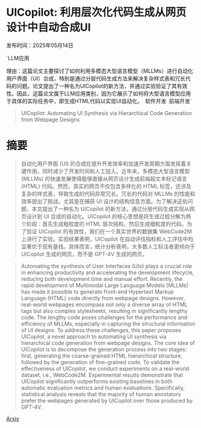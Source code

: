 # UICopilot: 利用层次化代码生成从网页设计中自动合成UI

发布时间：2025年05月14日

`LLM应用

理由：这篇论文主要探讨了如何利用多模态大型语言模型（MLLMs）进行自动化用户界面（UI）合成，特别是通过分层代码生成方法来解决复杂样式表和冗长代码的问题。论文提出了一种名为UICopilot的新方法，并通过实验验证了其有效性。因此，这篇论文属于LLM应用类别，因为它展示了如何将大型语言模型应用于具体的实际任务中，即生成HTML代码以实现UI自动化。` `软件开发` `前端开发`

> UICopilot: Automating UI Synthesis via Hierarchical Code Generation from Webpage Designs

# 摘要

> 自动化用户界面 (UI) 的合成在提升开发效率和加速开发周期方面发挥着关键作用，同时减少了开发时间和人工投入。近年来，多模态大型语言模型 (MLLMs) 的快速发展使得能够直接从网页设计生成前端超文本标记语言 (HTML) 代码。然而，真实的网页不仅包含多样化的 HTML 标签，还涉及复杂的样式表，导致生成的代码异常冗长。冗长的代码对 MLLMs 的性能和效率提出了挑战，尤其是在捕获 UI 设计的结构信息方面。为了解决这些问题，本文提出了一种名为 UICopilot 的新方法，通过分层代码生成实现从网页设计到 UI 合成的自动化。UICopilot 的核心思想是将生成过程分解为两个阶段：首先生成粗粒度的 HTML 层次结构，然后生成细粒度的代码。为了验证 UICopilot 的有效性，我们在一个真实世界的数据集 WebCode2M 上进行了实验。实验结果表明，UICopilot 在自动评估指标和人工评估中均显著优于现有基线。具体而言，统计分析表明，大多数人工标注者更倾向于 UICopilot 生成的网页，而不是 GPT-4V 生成的网页。

> Automating the synthesis of User Interfaces (UIs) plays a crucial role in enhancing productivity and accelerating the development lifecycle, reducing both development time and manual effort. Recently, the rapid development of Multimodal Large Language Models (MLLMs) has made it possible to generate front-end Hypertext Markup Language (HTML) code directly from webpage designs. However, real-world webpages encompass not only a diverse array of HTML tags but also complex stylesheets, resulting in significantly lengthy code. The lengthy code poses challenges for the performance and efficiency of MLLMs, especially in capturing the structural information of UI designs. To address these challenges, this paper proposes UICopilot, a novel approach to automating UI synthesis via hierarchical code generation from webpage designs. The core idea of UICopilot is to decompose the generation process into two stages: first, generating the coarse-grained HTML hierarchical structure, followed by the generation of fine-grained code. To validate the effectiveness of UICopilot, we conduct experiments on a real-world dataset, i.e., WebCode2M. Experimental results demonstrate that UICopilot significantly outperforms existing baselines in both automatic evaluation metrics and human evaluations. Specifically, statistical analysis reveals that the majority of human annotators prefer the webpages generated by UICopilot over those produced by GPT-4V.

[Arxiv](https://arxiv.org/abs/2505.09904)
